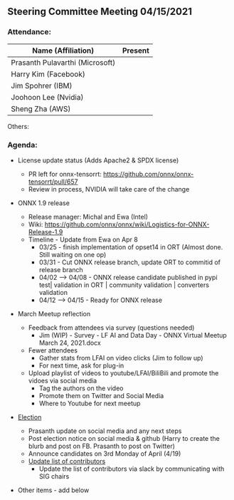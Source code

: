 ## Steering Committee Meeting 04/15/2021

### Attendance:

| Name (Affiliation)              | Present  |
| ------------------------------- | -------- |
| Prasanth Pulavarthi (Microsoft) |       |
| Harry Kim (Facebook)            |       |
| Jim Spohrer (IBM)               |       |
| Joohoon Lee (Nvidia)            |       |
| Sheng Zha (AWS)                 |       |

Others: 

### Agenda:

* License update status (Adds Apache2 & SPDX license)
    * PR left for onnx-tensorrt: https://github.com/onnx/onnx-tensorrt/pull/657
    * Review in process, NVIDIA will take care of the change

* ONNX 1.9 release
    * Release manager: Michal and Ewa (Intel)
    * Wiki: https://github.com/onnx/onnx/wiki/Logistics-for-ONNX-Release-1.9
    * Timeline - Update from Ewa on Apr 8
      * 03/25 - finish implementation of opset14 in ORT (Almost done. Still waiting on one op)
      * 03/31 - Cut ONNX release branch, update ORT to commitid of release branch
      * 04/02 --> 04/08 - ONNX release candidate published in pypi test| validation in ORT | community validation | converters validation
      * 04/12 --> 04/15 - Ready for ONNX release

* March Meetup reflection
    * Feedback from attendees via survey (questions needed)
      * Jim (WIP) - Survey - LF AI and Data Day - ONNX Virtual Meetup March 24, 2021.docx
    * Fewer attendees 
      * Gather stats from LFAI on video clicks (Jim to follow up)
      * For next time, ask for plug-in
    * Upload playlist of videos to youtube/LFAI/BiliBili and promote the vidoes via social media 
      * Tag the authors on the video
      * Promote them on Twitter and Social Media
      * Where to Youtube for next meetup

* [Election](https://github.com/onnx/onnx/blob/master/community/sc-election-guidelines.md) 
    * Prasanth update on social media and any next steps
    * Post election notice on social media & github (Harry to create the blurb and post on FB. Prasanth to post on Twitter)
    * Announce candidates on 3rd Monday of April (4/19)
    * [Update list of contributors](https://github.com/onnx/steering-committee/blob/master/elections/2020/list-contributors.md)
      * Update the list of contributors via slack by communicating with SIG chairs

* Other items - add below

   
